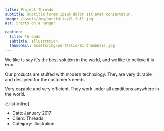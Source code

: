 ```yaml
---
title: Project Threads
subtitle: subtitle lorem ipsum dolor sit amet consectetur.
image: /assets/img/portfolio/01-full.jpg
alt: Shirts on a hanger

caption:
  title: Threads
  subtitle: Illustration
  thumbnail: assets/img/portfolio/01-thumbnail.jpg
---
```

We like to say it's the best solution in the world, and we like to believe it is true.

Our products are stuffed with modern technology.
They are very durable and designed for the customer's needs

Very capable and very efficient. They work under all conditions anywhere in the world.

{:.list-inline}
- Date: January 2017
- Client: Threads
- Category: Illustration
